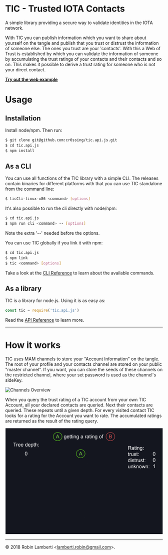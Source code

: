 # TIC - Trusted IOTA Contacts
A simple library providing a secure way to validate identities in the IOTA network.

With TIC you can publish information which you want to share about yourself on the tangle and publish that you trust or
distrust the information of someone else. The ones you trust are your 'contacts'. With this a Web of Trust is established 
by which you can validate the information of someone by accumulating the trust ratings of your contacts and their contacts 
and so on. This makes it possible to derive a trust rating for someone who is not your direct contact.

[__Try out the web example__](https://cdn.rawgit.com/cr0ssing/tic.api.js/fddeae4/examples/web/)

# Usage
## Installation
Install node/npm. Then run:
```sh
$ git clone git@github.com:cr0ssing/tic.api.js.git
$ cd tic.api.js
$ npm install
```

## As a CLI
You can use all functions of the TIC library with a simple CLI. The releases contain binaries for different platforms with
that you can use TIC standalone from the command line:
```sh
$ ticCli-linux-x86 <command> [options]
```
It's also possible to run the cli directly with node/npm:
```sh
$ cd tic.api.js
$ npm run cli <command> -- [options]
```
Note the extra '--' needed before the options.

You can use TIC globally if you link it with npm:
```sh
$ cd tic.api.js
$ npm link
$ tic <command> [options]
```

Take a look at the [CLI Reference](docs/cli.md) to learn about the available commands.

## As a library
TIC is a library for node.js. Using it is as easy as:
```js
const tic = require('tic.api.js')
```

Read the [API Reference](docs/api.md) to learn more.

* * *
# How it works
TIC uses MAM channels to store your "Account Information" on the tangle. The root of your profile and your contacts channel are stored on your public "master channel". If you want, you can store the seeds of these channels on the restricted channel, where your set password is used as the channel's sideKey.

![Channels Overview](images/channels.png)

When you query the trust rating of a TIC account from your own TIC Account, all your declared contacts are queried. Next their contacts are queried. These repeats until a given depth. For every visited contact TIC looks for a rating for the Account you want to rate. The accumulated ratings are returned as the result of the rating query.

![Rating Query](images/rating.gif)

* * *

&copy; 2018 Robin Lamberti \<lamberti.robin@gmail.com\>.
